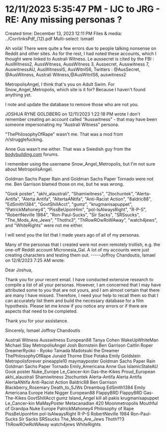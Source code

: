# 12/11/2023 5:35:47 PM - IJC to JRG - RE: Any missing personas ?

Created time: December 13, 2023 12:11 PM
Files & media: ../CorrlinksPdf_(12).pdf
Multi-select: Ismaël

Ah voilà! There were quite a few errors due to people talking nonsense on Reddit and other sites.
As for the rest, I had noted these accounts, which I thought were linked to Australi Witness. Le aussecret is cited by the FBI :
AusWitness2, AussWitness, AussWitness 3, Aussecret, Ausswitness 7, AuswitnessAU, AusWitnessIS, AusWitnIS6,
Twitters : @AusSecret, @AusWitness, Australi Witness,@AusWitnIS6, auswitness2

MetropolisAngel, I think that's you on Adult Swim.
For Snow_Angel_Metropolis, which site is it for? Because I haven't found anything yet.

I note and update the database to remove those who are not you.

JOSHUA RYNE GOLDBERG on 12/11/2023 1:22:18 PM wrote
I don't remember creating an account called "Ausswitness" - that may have been someone impersonating my "Australi Witness" persona.

"ThePhilosophyOfRape" wasn't me.  That was a mod from /r/strugglefucking.

Anne Gus wasn't me either.  That was a Swedish guy from the [bodybuilding.com](http://bodybuilding.com/) forums.

I remember using the username Snow_Angel_Metropolis, but I'm not sure about MetropolisAngel.

Goldman Sachs Paper Rain and Goldman Sachs Paper Tornado were not me.  Ben Garrison blamed those on me, but he was wrong.

"Gook poster", "akhi_alaustrali", "Shamiwitness", "2tochuntek", "Alerta-Antifa", "Alerta Antifa", "AltertaANtifa", "Anti-Racist Action", "8aldric88", "EdSmith1384", "GovtShillAcct", "gumz", "krugmanisapuppet", "PatrickMahoney4", "PissBeUponHim", "pol-IsAlwaysRight", "R-P-S", "RobertNeville 1984", "Ron-Paul-Sucks", "Sir Sacks", "SRSsucks", "The_Mods_Are_Jews", "Thothx3", "ThRowROwRoWAway", "watch4jews", and "WhiteRights" were not me either.

I will send you the list that I made years ago of all of my personas.

Many of the personas that I created were not even remotely trollish, e.g. the one-off Reddit account Micronesia_Gal.  A lot of my accounts were just creating characters and testing them out.
-----Joffroy Chandoutis, Ismael on 12/8/2023 7:25 AM wrote:

> 
> 

Dear Joshua,

Thank you for your recent email.
I have conducted extensive research to compile a list of all your personas. However, I am concerned that I may have attributed some to you that are not yours, and I am almost certain that there are many I have missed. Therefore, I need your help to recall them so that I can accurately list them and build the necessary database for a film hypothesis. Please let me know if you notice any errors or if there are aspects that need to be completed.

Thank you for your assistance.

Sincerely,
Ismael Joffroy Chandoutis

Australi Witness
Ausswitness
European88
Tanya Cohen
WakeUpWhiteMan
Michael Slay
MetropolisAngel
Josh Bornstein
Ben Garrison
Caitlin Roper
DreamerRyoko - Ryoko Tamada
Madotsuki the Dreamer
ThePhilosophyOfRape
Junaid Thorne
Elise Potaka
Emily Goldstein
Metropolisforever
pineapple10
maymayposter
Goldman Sachs Paper Rain
Goldman Sachs Paper Tornado
Emily_Americana
Anne Gus
IslamicStateAU
Gook poster
Nuke_Europe
Le_Cancer-kin
Gas-the-Kikes
Proud_European
akhi_alaustrali
Shamiwitness
2tochuntek
Alerta-Antifa
Alerta Antifa
AlertaANtifa
Anti-Racist Action
Baldric88
Ben Garrison
Blackberry_Rosemary
Death_to_SJWs
Dreambug
EdSmith1384
Emily Americana
Europe Hate Nigger
European88
FlappyBRD
FlappyBRD
Gas-The-Kikes
GovtShillAcct
gumz
Island_Angel
kill all pakis
krugmanisapuppet
Le_Cancer-kin
MaMayPoster
Metacanadian 420
Moonmetropolis
Mouthful of Grandpa
Nuke Europe
PatrickMahoney4
Philosophy of Rape
PissBeUponHim
pol-IsAlwaysRight
R-P-S
RobertNeville 1984
Ron-Paul-Sucks
Sir Sacks
SRSsucks
The_Mods_Are_Jews
Thoth??3
ThRowROwRoWAway
watch4jews
WhiteRights